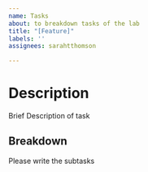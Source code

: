 ```yaml
---
name: Tasks
about: to breakdown tasks of the lab
title: "[Feature]"
labels: ''
assignees: sarahtthomson

---
```


# Description

Brief Description of task

## Breakdown

Please write the subtasks
